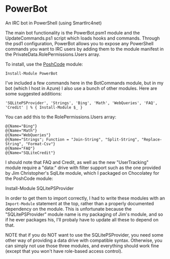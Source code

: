 PowerBot
========

An IRC bot in PowerShell (using SmartIrc4net)

The main bot functionality is the PowerBot.psm1 module and the UpdateCommands.ps1 script which loads hooks and commands.
Through the psd1 configuration, PowerBot allows you to expose any PowerShell commands you want to IRC users by adding them to the module manifest in the PrivateData.RolePermissions.Users array.

To install, use the [PoshCode](/PoshCode/PoshCode) module:

    Install-Module PowerBot

I've included a few commands here in the BotCommands module, but in my bot (which I host in Azure) I also use a bunch of other modules. Here are some suggested additions:

    'SQLitePSProvider', 'Strings', 'Bing', 'Math', 'WebQueries', 'FAQ', 'Credit' | % { Install-Module $_ }

You can add this to the RolePermissions.Users array:

    @{Name="Bing"}
    @{Name="Math"}
    @{Name="WebQueries"}
    @{Name="Strings"; Function = "Join-String", "Split-String", "Replace-String", "Format-Csv"}
    @{Name="FAQ"}
    @{Name="SQLiteCredit"}

I should note that FAQ and Credit, as well as the new "UserTracking" module require a "data:" drive with filter support 
such as the one provided by Jim Christopher's SqlLite module, which I packaged on Chocolatey for the PoshCode module:

   Install-Module SQLitePSProvider

In order to get them to import correctly, I had to write these modules with an ```Import-Module``` statement at the top, rather than a properly documented dependency on the module.
This is unfortunate because the "SQLitePSProvider" module name is my packaging of Jim's module, and so if he ever packages his, I'll probaly have to update all these to depend on that. 

NOTE that if you do NOT want to use the SQLitePSProvider, you need some other way of providing a data drive with compatible syntax.
Otherwise, you can simply not use those three modules, and everything should work fine (except that you won't have role-based access control).
